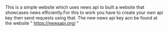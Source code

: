 This is a simple website which uses news api to built a website that showcases news efficiently.For this to work you have to create your own api key then send requests using that.
The new news api  key acn be found at the website " https://newsapi.org/ "
